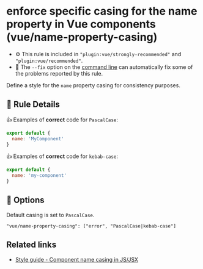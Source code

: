 # enforce specific casing for the name property in Vue components (vue/name-property-casing)

- :gear: This rule is included in `"plugin:vue/strongly-recommended"` and `"plugin:vue/recommended"`.
- :wrench: The `--fix` option on the [command line](https://eslint.org/docs/user-guide/command-line-interface#fixing-problems) can automatically fix some of the problems reported by this rule.

Define a style for the `name` property casing for consistency purposes.

## :book: Rule Details

:+1: Examples of **correct** code for `PascalCase`:

```js
export default {
  name: 'MyComponent'
}
```

:+1: Examples of **correct** code for `kebab-case`:

```js
export default {
  name: 'my-component'
}
```

## :wrench: Options

Default casing is set to `PascalCase`.

```
"vue/name-property-casing": ["error", "PascalCase|kebab-case"]
```

## Related links

- [Style guide - Component name casing in JS/JSX](https://vuejs.org/v2/style-guide/#Component-name-casing-in-JS-JSX-strongly-recommended)
